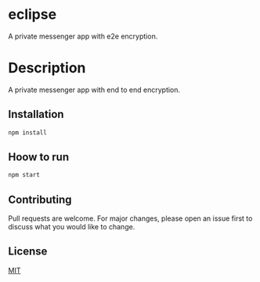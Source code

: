 # eclipse

A private messenger app with e2e encryption.

# Description

A private messenger app with end to end encryption.

## Installation

```javascript
npm install
```

## Hoow to run

```javascript
npm start
```

## Contributing
Pull requests are welcome. For major changes, please open an issue first to discuss what you would like to change.


## License
[MIT](https://choosealicense.com/licenses/mit/)
